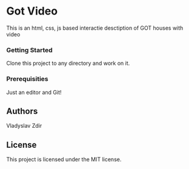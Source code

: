 # Got Video

This is an html, css, js based interactie desctiption of GOT houses with video
### Getting Started

Clone this project to any directory and work on it.

### Prerequisities
Just an editor and Git!

## Authors
Vladyslav Zdir

## License
This project is licensed under the MIT license.